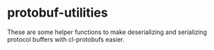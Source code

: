 # protobuf-utilities

These are some helper functions to make deserializing
and serializing protocol buffers with cl-protobufs
easier.